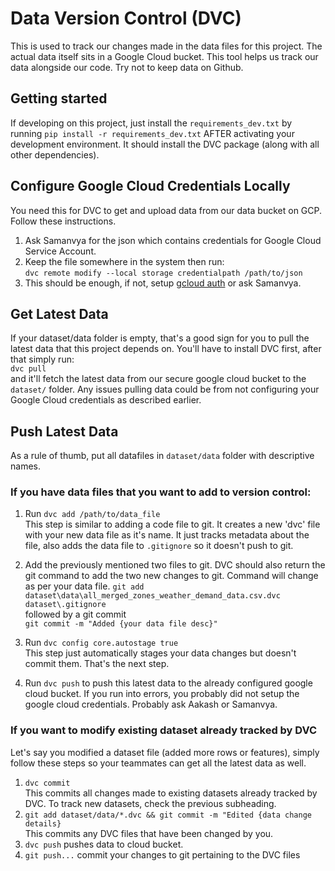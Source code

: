 # Data Version Control (DVC)

This is used to track our changes made in the data files for this project. The actual data itself sits in a Google Cloud bucket. This tool helps us track our data alongside our code. Try not to keep data on Github.

## Getting started
If developing on this project, just install the `requirements_dev.txt` by running `pip install -r requirements_dev.txt` AFTER activating your development environment. It should install the DVC package (along with all other dependencies).

## Configure Google Cloud Credentials Locally
You need this for DVC to get and upload data from our data bucket on GCP. Follow these instructions. <br>
1. Ask Samanvya for the json which contains credentials for Google Cloud Service Account.
2. Keep the file somewhere in the system then run: <br>
`dvc remote modify --local storage credentialpath /path/to/json`
3. This should be enough, if not, setup [gcloud auth](https://cloud.google.com/sdk/docs/initializing) or ask Samanvya.

## Get Latest Data
If your dataset/data folder is empty, that's a good sign for you to pull the latest data that this project depends on. You'll have to install DVC first, after that simply run:<br>
`dvc pull` <br> and it'll fetch the latest data from our secure google cloud bucket to the `dataset/` folder. Any issues pulling data could be from not configuring your Google Cloud credentials as described earlier.

## Push Latest Data
As a rule of thumb, put all datafiles in `dataset/data` folder with descriptive names. 
### If you have data files that you want to add to version control:
1. Run `dvc add /path/to/data_file`
<br>This step is similar to adding a code file to git. It creates a new 'dvc' file with your new data file as it's name. It just tracks metadata about the file, also adds the data file to `.gitignore` so it doesn't push to git. 

2. Add the previously mentioned two files to git. DVC should also return the git command to add the two new changes to git. Command will change as per your data file.
`git add dataset\data\all_merged_zones_weather_demand_data.csv.dvc dataset\.gitignore` <br> followed by a git commit <br>
`git commit -m "Added {your data file desc}"`

3. Run `dvc config core.autostage true`
<br> This step just automatically stages your data changes but doesn't commit them. That's the next step.

3. Run `dvc push` to push this latest data to the already configured google cloud bucket. If you run into errors, you probably did not setup the google cloud credentials. Probably ask Aakash or Samanvya.

### If you want to modify existing dataset already tracked by DVC

Let's say you modified a dataset file (added more rows or features), simply follow these steps so your teammates can get all the latest data as well.

1. `dvc commit` <br> This commits all changes made to existing datasets already tracked by DVC. To track new datasets, check the previous subheading.
2. `git add dataset/data/*.dvc && git commit -m "Edited {data change details}` <br> This commits any DVC files that have been changed by you.
3. `dvc push` pushes data to cloud bucket.
4. `git push...` commit your changes to git pertaining to the DVC files
